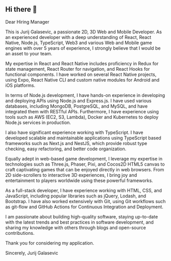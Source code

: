 ## Hi there 👋

<!--
**YuriGalasevich/YuriGalasevich** is a ✨ _special_ ✨ repository because its `README.md` (this file) appears on your GitHub profile.

Here are some ideas to get you started:

- 🔭 I’m currently working on ...
- 🌱 I’m currently learning ...
- 👯 I’m looking to collaborate on ...
- 🤔 I’m looking for help with ...
- 💬 Ask me about ...
- 📫 How to reach me: ...
- 😄 Pronouns: ...
- ⚡ Fun fact: ...
-->

Dear Hiring Manager

This is Jurij Galasevic, a passionate 2D, 3D Web and Mobile Developer. As an experienced developer with a deep understanding of React, React Native, Node.js, TypeScript, Web3 and various Web and Mobile game engines with over 5 years of experience, I strongly believe that I would be an asset to your team.

My expertise in React and React Native includes proficiency in Redux for state management, React Router for navigation, and React Hooks for functional components. I have worked on several React Native projects, using Expo, React Native CLI and custom native modules for Android and iOS platforms.

In terms of Node.js development, I have hands-on experience in developing and deploying APIs using Node.js and Express.js. I have used various databases, including MongoDB, PostgreSQL, and MySQL, and have integrated them with RESTful APIs. Furthermore, I have experience using tools such as AWS (EC2, S3, Lambda), Docker and Kubernetes to deploy Node.js services in production.

I also have significant experience working with TypeScript. I have developed scalable and maintainable applications using TypeScript based frameworks such as Next.js and NestJS, which provide robust type checking, easy refactoring, and better code organization.

Equally adept in web-based game development, I leverage my expertise in technologies such as Three.js, Phaser, Pixi, and Cocos2D HTML5 canvas to craft captivating games that can be enjoyed directly in web browsers. From 2D side-scrollers to interactive 3D experiences, I bring joy and entertainment to players worldwide using these powerful frameworks.

As a full-stack developer, I have experience working with HTML, CSS, and JavaScript, including popular libraries such as jQuery, Lodash, and Bootstrap. I have also worked extensively with Git, using Git workflows such as git-flow and GitHub Actions for Continuous Integration and Deployment.

I am passionate about building high-quality software, staying up-to-date with the latest trends and best practices in software development, and sharing my knowledge with others through blogs and open-source contributions.

Thank you for considering my application.

Sincerely,
Jurij Galasevic
